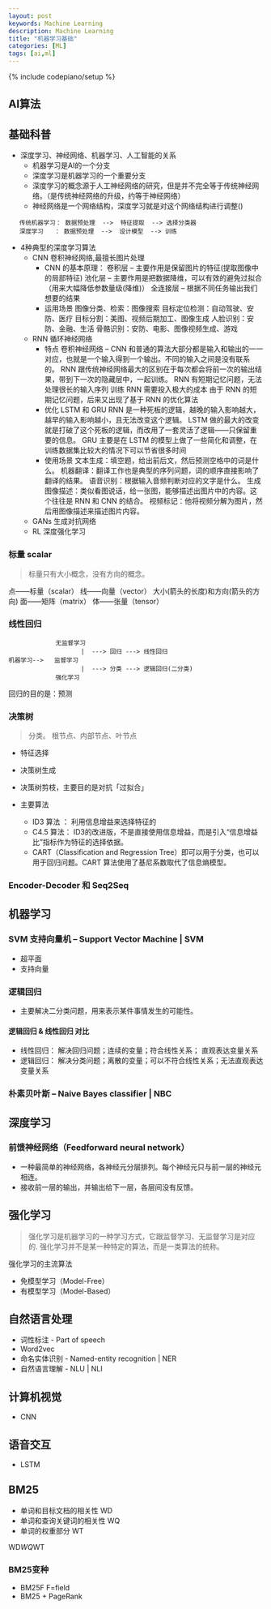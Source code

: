 ```yaml
---
layout: post
keywords: Machine Learning
description: Machine Learning 
title: "机器学习基础"
categories: [ML]
tags: [ai,ml]
---
```

{% include codepiano/setup %}

## AI算法

## 基础科普
* 深度学习、神经网络、机器学习、人工智能的关系
    * 机器学习是AI的一个分支
    * 深度学习是机器学习的一个重要分支
    * 深度学习的概念源于人工神经网络的研究，但是并不完全等于传统神经网络。（是传统神经网络的升级，约等于神经网络）
    * 神经网络是一个网络结构，深度学习就是对这个网络结构进行调整()
```
   传统机器学习： 数据预处理  -->  特征提取  --> 选择分类器
   深度学习   ： 数据预处理  -->  设计模型  --> 训练
```

* 4种典型的深度学习算法
    * CNN 卷积神经网络,最擅长图片处理
        * CNN 的基本原理：
            卷积层 – 主要作用是保留图片的特征(提取图像中的局部特征)
            池化层 – 主要作用是把数据降维，可以有效的避免过拟合（用来大幅降低参数量级(降维)）
            全连接层 – 根据不同任务输出我们想要的结果
        * 运用场景
            图像分类、检索：图像搜索
            目标定位检测：自动驾驶、安防、医疗
            目标分割：美图、视频后期加工、图像生成
            人脸识别：安防、金融、生活
            骨骼识别：安防、电影、图像视频生成、游戏
    * RNN 循环神经网络
        * 特点
            卷积神经网络 – CNN 和普通的算法大部分都是输入和输出的一一对应，也就是一个输入得到一个输出。不同的输入之间是没有联系的。
            RNN 跟传统神经网络最大的区别在于每次都会将前一次的输出结果，带到下一次的隐藏层中，一起训练。
            RNN 有短期记忆问题，无法处理很长的输入序列
            训练 RNN 需要投入极大的成本
            由于 RNN 的短期记忆问题，后来又出现了基于 RNN 的优化算法
        * 优化 LSTM 和 GRU
            RNN 是一种死板的逻辑，越晚的输入影响越大，越早的输入影响越小，且无法改变这个逻辑。
            LSTM 做的最大的改变就是打破了这个死板的逻辑，而改用了一套灵活了逻辑——只保留重要的信息。
            GRU 主要是在 LSTM 的模型上做了一些简化和调整，在训练数据集比较大的情况下可以节省很多时间
        * 使用场景
            文本生成：填空题，给出前后文，然后预测空格中的词是什么。
            机器翻译：翻译工作也是典型的序列问题，词的顺序直接影响了翻译的结果。
            语音识别：根据输入音频判断对应的文字是什么。
            生成图像描述：类似看图说话，给一张图，能够描述出图片中的内容。这个往往是 RNN 和 CNN 的结合。
            视频标记：他将视频分解为图片，然后用图像描述来描述图片内容。
    * GANs 生成对抗网络
    * RL 深度强化学习
### 标量 scalar
> 标量只有大小概念，没有方向的概念。

点——标量（scalar）
线——向量（vector） 大小(箭头的长度)和方向(箭头的方向)
面——矩阵（matrix）
体——张量（tensor）

### 线性回归
```
             无监督学习
                    |  ---> 回归 ---> 线性回归
机器学习-->   监督学习
                    |  ---> 分类 ---> 逻辑回归(二分类)
             强化学习
```

回归的目的是：预测

### 决策树
> 分类。 根节点、内部节点、叶节点

* 特征选择
* 决策树生成
* 决策树剪枝，主要目的是对抗「过拟合」

* 主要算法
    * ID3 算法 ： 利用信息增益来选择特征的
    * C4.5 算法： ID3的改进版，不是直接使用信息增益，而是引入“信息增益比”指标作为特征的选择依据。
    * CART（Classification and Regression Tree）即可以用于分类，也可以用于回归问题。CART 算法使用了基尼系数取代了信息熵模型。

### Encoder-Decoder 和 Seq2Seq

## 机器学习

### SVM 支持向量机 – Support Vector Machine | SVM
* 超平面
* 支持向量

### 逻辑回归
* 主要解决二分类问题，用来表示某件事情发生的可能性。

#### 逻辑回归 & 线性回归 对比
* 线性回归： 解决回归问题；连续的变量；符合线性关系；     直观表达变量关系
* 逻辑回归： 解决分类问题；离散的变量；可以不符合线性关系；无法直观表达变量关系

### 朴素贝叶斯 – Naive Bayes classifier | NBC


## 深度学习

### 前馈神经网络（Feedforward neural network）
* 一种最简单的神经网络，各神经元分层排列。每个神经元只与前一层的神经元相连。
* 接收前一层的输出，并输出给下一层，各层间没有反馈。

## 强化学习
> 强化学习是机器学习的一种学习方式，它跟监督学习、无监督学习是对应的.
> 强化学习并不是某一种特定的算法，而是一类算法的统称。

强化学习的主流算法
* 免模型学习（Model-Free）
* 有模型学习（Model-Based）

## 自然语言处理
* 词性标注 - Part of speech
* Word2vec
* 命名实体识别 - Named-entity recognition | NER
* 自然语言理解 - NLU | NLI

## 计算机视觉
* CNN

## 语音交互
* LSTM



## BM25
* 单词和目标文档的相关性   WD
* 单词和查询关键词的相关性  WQ
* 单词的权重部分   WT

WD*WQ*WT 

### BM25变种
* BM25F  F=field
* BM25 + PageRank